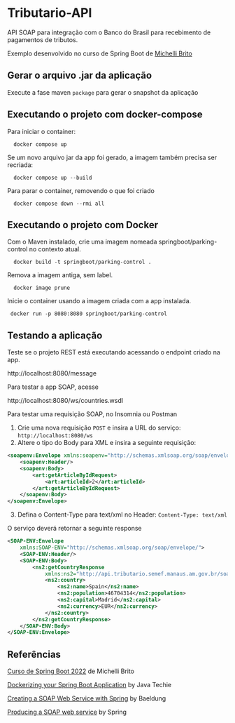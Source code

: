 # Tributario-API

API SOAP para integração com o Banco do Brasil para recebimento de pagamentos de tributos.

Exemplo desenvolvido no curso de Spring Boot
de [Michelli Brito](https://www.youtube.com/watch?v=LXRU-Z36GEU&ab_channel=MichelliBrito)

## Gerar o arquivo .jar da aplicação

Execute a fase maven `package` para gerar o snapshot da aplicação

## Executando o projeto com docker-compose
Para iniciar o container:
```shell
  docker compose up 
```
Se um novo arquivo jar da app foi gerado, a imagem também precisa ser recriada:
```shell
  docker compose up --build 
```
Para parar o container, removendo o que foi criado

```shell
  docker compose down --rmi all 
```

## Executando o projeto com Docker

Com o Maven instalado, crie uma imagem nomeada springboot/parking-control no contexto atual.
```shell
  docker build -t springboot/parking-control . 
```

Remova a imagem antiga, sem label.
```shell
  docker image prune
```

Inicie o container usando a imagem criada com a app instalada.
 ```shell
  docker run -p 8080:8080 springboot/parking-control
```

## Testando a aplicação
Teste se o projeto REST está executando acessando o endpoint criado na app.

http://localhost:8080/message

Para testar a app SOAP, acesse

http://localhost:8080/ws/countries.wsdl

Para testar uma requisição SOAP, no Insomnia ou Postman

1. Crie uma nova requisição `POST` e insira a URL do serviço: `http://localhost:8080/ws`
2. Altere o tipo do Body para XML e insira a seguinte requisição:
```xml
<soapenv:Envelope xmlns:soapenv="http://schemas.xmlsoap.org/soap/envelope/" xmlns:art="http://api.tributario.semef.manaus.am.gov.br/soap/ws">
    <soapenv:Header/>
    <soapenv:Body>
        <art:getArticleByIdRequest>
            <art:articleId>2</art:articleId>
        </art:getArticleByIdRequest>
    </soapenv:Body>
</soapenv:Envelope> 
```
3. Defina o Content-Type para text/xml  no Header: 
`Content-Type: text/xml`

O serviço deverá retornar a seguinte response
```xml
<SOAP-ENV:Envelope
	xmlns:SOAP-ENV="http://schemas.xmlsoap.org/soap/envelope/">
	<SOAP-ENV:Header/>
	<SOAP-ENV:Body>
		<ns2:getCountryResponse
			xmlns:ns2="http://api.tributario.semef.manaus.am.gov.br/soap/models">
			<ns2:country>
				<ns2:name>Spain</ns2:name>
				<ns2:population>46704314</ns2:population>
				<ns2:capital>Madrid</ns2:capital>
				<ns2:currency>EUR</ns2:currency>
			</ns2:country>
		</ns2:getCountryResponse>
	</SOAP-ENV:Body>
</SOAP-ENV:Envelope>
```

## Referências
[Curso de Spring Boot 2022](https://www.youtube.com/watch?v=LXRU-Z36GEU&ab_channel=MichelliBrito) de Michelli Brito

[Dockerizing your Spring Boot Application](https://www.youtube.com/watch?v=e3YERpG2rMs&ab_channel=JavaTechie) by Java Techie

[Creating a SOAP Web Service with Spring](https://www.baeldung.com/spring-boot-soap-web-service) by Baeldung

[Producing a SOAP web service](https://spring.io/guides/gs/producing-web-service/) by Spring